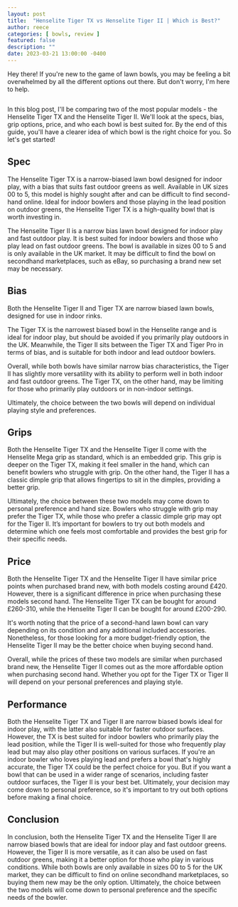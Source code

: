 ```yaml
---
layout: post
title:  "Henselite Tiger TX vs Henselite Tiger II | Which is Best?"
author: reece
categories: [ bowls, review ]
featured: false
description: ""
date: 2023-03-21 13:00:00 -0400
---
```

    

<!-- wp:paragraph -->
<p xmlns="http://www.w3.org/1999/xhtml">Hey there! If you're new to the game of lawn bowls, you may be feeling a bit overwhelmed by all the different options out there. But don't worry, I'm here to help. </p>
<!-- /wp:paragraph -->

<!-- wp:image {"id":1978,"sizeSlug":"large","linkDestination":"none"} -->
<figure class="wp-block-image size-large"><img src="/img/posts/henselite-tiger-tx-vs-henselite-tiger-ii-1024x576.jpg" alt="" class="wp-image-1978"/></figure>
<!-- /wp:image -->

<!-- wp:paragraph -->
<p>In this blog post, I'll be comparing two of the most popular models - the Henselite Tiger TX and the Henselite Tiger II. We'll look at the specs, bias, grip options, price, and who each bowl is best suited for. By the end of this guide, you'll have a clearer idea of which bowl is the right choice for you. So let's get started!</p>
<!-- /wp:paragraph -->

<!-- wp:heading -->
<h2>Spec</h2>
<!-- /wp:heading -->

<!-- wp:block {"ref":2732} /-->

<!-- wp:paragraph -->
<p>The Henselite Tiger TX is a narrow-biased lawn bowl designed for indoor play, with a bias that suits fast outdoor greens as well. Available in UK sizes 00 to 5, this model is highly sought after and can be difficult to find second-hand online. Ideal for indoor bowlers and those playing in the lead position on outdoor greens, the Henselite Tiger TX is a high-quality bowl that is worth investing in.</p>
<!-- /wp:paragraph -->

<!-- wp:block {"ref":2728} /-->

<!-- wp:paragraph -->
<p>The Henselite Tiger II is a narrow bias lawn bowl designed for indoor play and fast outdoor play. It is best suited for indoor bowlers and those who play lead on fast outdoor greens. The bowl is available in sizes 00 to 5 and is only available in the UK market. It may be difficult to find the bowl on secondhand marketplaces, such as eBay, so purchasing a brand new set may be necessary.</p>
<!-- /wp:paragraph -->

<!-- wp:heading -->
<h2>Bias</h2>
<!-- /wp:heading -->

<!-- wp:paragraph -->
<p>Both the Henselite Tiger II and Tiger TX are narrow biased lawn bowls, designed for use in indoor rinks. </p>
<!-- /wp:paragraph -->

<!-- wp:block {"ref":2835} /-->

<!-- wp:paragraph -->
<p>The Tiger TX is the narrowest biased bowl in the Henselite range and is ideal for indoor play, but should be avoided if you primarily play outdoors in the UK. Meanwhile, the Tiger II sits between the Tiger TX and Tiger Pro in terms of bias, and is suitable for both indoor and lead outdoor bowlers.</p>
<!-- /wp:paragraph -->

<!-- wp:paragraph -->
<p>Overall, while both bowls have similar narrow bias characteristics, the Tiger II has slightly more versatility with its ability to perform well in both indoor and fast outdoor greens. The Tiger TX, on the other hand, may be limiting for those who primarily play outdoors or in non-indoor settings. </p>
<!-- /wp:paragraph -->

<!-- wp:block {"ref":2831} /-->

<!-- wp:paragraph -->
<p>Ultimately, the choice between the two bowls will depend on individual playing style and preferences.</p>
<!-- /wp:paragraph -->

<!-- wp:heading -->
<h2>Grips</h2>
<!-- /wp:heading -->

<!-- wp:paragraph -->
<p>Both the Henselite Tiger TX and the Henselite Tiger II come with the Henselite Mega grip as standard, which is an embedded grip. This grip is deeper on the Tiger TX, making it feel smaller in the hand, which can benefit bowlers who struggle with grip. On the other hand, the Tiger II has a classic dimple grip that allows fingertips to sit in the dimples, providing a better grip.</p>
<!-- /wp:paragraph -->

<!-- wp:paragraph -->
<p>Ultimately, the choice between these two models may come down to personal preference and hand size. Bowlers who struggle with grip may prefer the Tiger TX, while those who prefer a classic dimple grip may opt for the Tiger II. It’s important for bowlers to try out both models and determine which one feels most comfortable and provides the best grip for their specific needs.</p>
<!-- /wp:paragraph -->

<!-- wp:heading -->
<h2>Price</h2>
<!-- /wp:heading -->

<!-- wp:paragraph -->
<p>Both the Henselite Tiger TX and the Henselite Tiger II have similar price points when purchased brand new, with both models costing around £420. However, there is a significant difference in price when purchasing these models second hand. The Henselite Tiger TX can be bought for around £260-310, while the Henselite Tiger II can be bought for around £200-290.</p>
<!-- /wp:paragraph -->

<!-- wp:paragraph -->
<p>It's worth noting that the price of a second-hand lawn bowl can vary depending on its condition and any additional included accessories. Nonetheless, for those looking for a more budget-friendly option, the Henselite Tiger II may be the better choice when buying second hand.</p>
<!-- /wp:paragraph -->

<!-- wp:paragraph -->
<p>Overall, while the prices of these two models are similar when purchased brand new, the Henselite Tiger II comes out as the more affordable option when purchasing second hand. Whether you opt for the Tiger TX or Tiger II will depend on your personal preferences and playing style.</p>
<!-- /wp:paragraph -->

<!-- wp:heading -->
<h2>Performance</h2>
<!-- /wp:heading -->

<!-- wp:paragraph -->
<p>Both the Henselite Tiger TX and Tiger II are narrow biased bowls ideal for indoor play, with the latter also suitable for faster outdoor surfaces. However, the TX is best suited for indoor bowlers who primarily play the lead position, while the Tiger II is well-suited for those who frequently play lead but may also play other positions on various surfaces. If you're an indoor bowler who loves playing lead and prefers a bowl that's highly accurate, the Tiger TX could be the perfect choice for you. But if you want a bowl that can be used in a wider range of scenarios, including faster outdoor surfaces, the Tiger II is your best bet. Ultimately, your decision may come down to personal preference, so it's important to try out both options before making a final choice.</p>
<!-- /wp:paragraph -->

<!-- wp:heading -->
<h2>Conclusion</h2>
<!-- /wp:heading -->

<!-- wp:paragraph -->
<p>In conclusion, both the Henselite Tiger TX and the Henselite Tiger II are narrow biased bowls that are ideal for indoor play and fast outdoor greens. However, the Tiger II is more versatile, as it can also be used on fast outdoor greens, making it a better option for those who play in various conditions. While both bowls are only available in sizes 00 to 5 for the UK market, they can be difficult to find on online secondhand marketplaces, so buying them new may be the only option. Ultimately, the choice between the two models will come down to personal preference and the specific needs of the bowler.</p>
<!-- /wp:paragraph -->
    